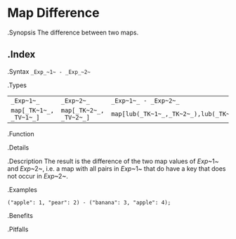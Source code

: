 # Map Difference

.Synopsis
The difference between two maps.

.Index
-

.Syntax
`_Exp_~1~ - _Exp_~2~`

.Types


|                        |                         |                                                   |
| --- | --- | --- |
| `_Exp~1~_`             |  `_Exp~2~_`             | `_Exp~1~_ - _Exp~2~_`                             |
| `map[_TK~1~_, _TV~1~_]` |  `map[_TK~2~_, _TV~2~_]` | `map[lub(_TK~1~_,_TK~2~_),lub(_TK~1~_,_TK~2~_)]`   |


.Function

.Details

.Description
The result is the difference of the two map values of _Exp_~1~ and _Exp_~2~,
i.e. a map with all pairs in _Exp_~1~ that do have a key that does not occur in _Exp_~2~.

.Examples
```rascal-shell
("apple": 1, "pear": 2) - ("banana": 3, "apple": 4);
```

.Benefits

.Pitfalls

